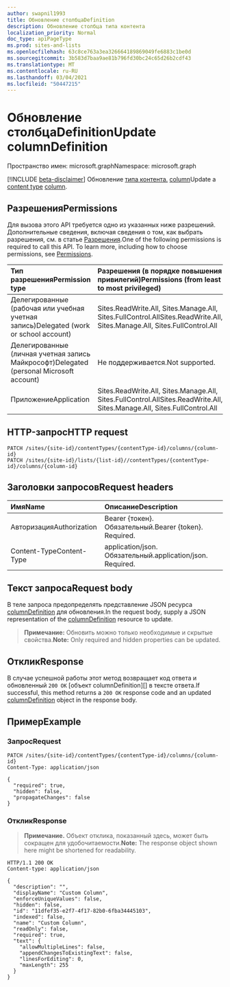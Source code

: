 ```yaml
---
author: swapnil1993
title: Обновление столбцаDefinition
description: Обновление столбца типа контента
localization_priority: Normal
doc_type: apiPageType
ms.prod: sites-and-lists
ms.openlocfilehash: 63c8ce763a3ea326664189869049fe6883c1be0d
ms.sourcegitcommit: 3b583d7baa9ae81b796fd30bc24c65d26b2cdf43
ms.translationtype: MT
ms.contentlocale: ru-RU
ms.lasthandoff: 03/04/2021
ms.locfileid: "50447215"
---
```

# <a name="update-columndefinition"></a><span data-ttu-id="e21f2-103">Обновление столбцаDefinition</span><span class="sxs-lookup"><span data-stu-id="e21f2-103">Update columnDefinition</span></span>
<span data-ttu-id="e21f2-104">Пространство имен: microsoft.graph</span><span class="sxs-lookup"><span data-stu-id="e21f2-104">Namespace: microsoft.graph</span></span>

[!INCLUDE [beta-disclaimer](../../includes/beta-disclaimer.md)]
<span data-ttu-id="e21f2-105">Обновление [типа контента.][contentType] [column][columnDefinition]</span><span class="sxs-lookup"><span data-stu-id="e21f2-105">Update a [content type][contentType] [column][columnDefinition].</span></span>
  

## <a name="permissions"></a><span data-ttu-id="e21f2-106">Разрешения</span><span class="sxs-lookup"><span data-stu-id="e21f2-106">Permissions</span></span>  

<span data-ttu-id="e21f2-p101">Для вызова этого API требуется одно из указанных ниже разрешений. Дополнительные сведения, включая сведения о том, как выбрать разрешения, см. в статье [Разрешения](/graph/permissions_reference.md).</span><span class="sxs-lookup"><span data-stu-id="e21f2-p101">One of the following permissions is required to call this API. To learn more, including how to choose permissions, see [Permissions](/graph/permissions_reference.md).</span></span>

  

|<span data-ttu-id="e21f2-109">Тип разрешения</span><span class="sxs-lookup"><span data-stu-id="e21f2-109">Permission type</span></span> | <span data-ttu-id="e21f2-110">Разрешения (в порядке повышения привилегий)</span><span class="sxs-lookup"><span data-stu-id="e21f2-110">Permissions (from least to most privileged)</span></span> |
|:--------------------|:---------------------------------------------------------|
|<span data-ttu-id="e21f2-111">Делегированные (рабочая или учебная учетная запись)</span><span class="sxs-lookup"><span data-stu-id="e21f2-111">Delegated (work or school account)</span></span> | <span data-ttu-id="e21f2-112">Sites.ReadWrite.All, Sites.Manage.All, Sites.FullControl.All</span><span class="sxs-lookup"><span data-stu-id="e21f2-112">Sites.ReadWrite.All, Sites.Manage.All, Sites.FullControl.All</span></span>  |
|<span data-ttu-id="e21f2-113">Делегированные (личная учетная запись Майкрософт)</span><span class="sxs-lookup"><span data-stu-id="e21f2-113">Delegated (personal Microsoft account)</span></span> | <span data-ttu-id="e21f2-114">Не поддерживается.</span><span class="sxs-lookup"><span data-stu-id="e21f2-114">Not supported.</span></span> |
|<span data-ttu-id="e21f2-115">Приложение</span><span class="sxs-lookup"><span data-stu-id="e21f2-115">Application</span></span> | <span data-ttu-id="e21f2-116">Sites.ReadWrite.All, Sites.Manage.All, Sites.FullControl.All</span><span class="sxs-lookup"><span data-stu-id="e21f2-116">Sites.ReadWrite.All, Sites.Manage.All, Sites.FullControl.All</span></span> |

  

## <a name="http-request"></a><span data-ttu-id="e21f2-117">HTTP-запрос</span><span class="sxs-lookup"><span data-stu-id="e21f2-117">HTTP request</span></span>

<!-- {
  "blockType": "ignored"
}
-->

```http
PATCH /sites/{site-id}/contentTypes/{contentType-id}/columns/{column-id}
PATCH /sites/{site-id}/lists/{list-id}//contentTypes/{contentType-id}/columns/{column-id}
```


## <a name="request-headers"></a><span data-ttu-id="e21f2-118">Заголовки запросов</span><span class="sxs-lookup"><span data-stu-id="e21f2-118">Request headers</span></span>
|<span data-ttu-id="e21f2-119">Имя</span><span class="sxs-lookup"><span data-stu-id="e21f2-119">Name</span></span>|<span data-ttu-id="e21f2-120">Описание</span><span class="sxs-lookup"><span data-stu-id="e21f2-120">Description</span></span>|
|:---|:---|
|<span data-ttu-id="e21f2-121">Авторизация</span><span class="sxs-lookup"><span data-stu-id="e21f2-121">Authorization</span></span>|<span data-ttu-id="e21f2-p102">Bearer {токен}. Обязательный.</span><span class="sxs-lookup"><span data-stu-id="e21f2-p102">Bearer {token}. Required.</span></span>|
|<span data-ttu-id="e21f2-124">Content-Type</span><span class="sxs-lookup"><span data-stu-id="e21f2-124">Content-Type</span></span>|<span data-ttu-id="e21f2-p103">application/json. Обязательный.</span><span class="sxs-lookup"><span data-stu-id="e21f2-p103">application/json. Required.</span></span>|


## <a name="request-body"></a><span data-ttu-id="e21f2-127">Текст запроса</span><span class="sxs-lookup"><span data-stu-id="e21f2-127">Request body</span></span>

<span data-ttu-id="e21f2-128">В теле запроса предопределять представление JSON ресурса [columnDefinition][] для обновления.</span><span class="sxs-lookup"><span data-stu-id="e21f2-128">In the request body, supply a JSON representation of the [columnDefinition][] resource to update.</span></span>  

><span data-ttu-id="e21f2-129">**Примечание:** Обновить можно только необходимые и скрытые свойства.</span><span class="sxs-lookup"><span data-stu-id="e21f2-129">**Note:** Only required and hidden properties can be updated.</span></span>

## <a name="response"></a><span data-ttu-id="e21f2-130">Отклик</span><span class="sxs-lookup"><span data-stu-id="e21f2-130">Response</span></span>

<span data-ttu-id="e21f2-131">В случае успешной работы этот метод возвращает код ответа и обновленный `200 OK` [объект columnDefinition][] в тексте ответа.</span><span class="sxs-lookup"><span data-stu-id="e21f2-131">If successful, this method returns a `200 OK` response code and an updated [columnDefinition][] object in the response body.</span></span>

## <a name="example"></a><span data-ttu-id="e21f2-132">Пример</span><span class="sxs-lookup"><span data-stu-id="e21f2-132">Example</span></span>

### <a name="request"></a><span data-ttu-id="e21f2-133">Запрос</span><span class="sxs-lookup"><span data-stu-id="e21f2-133">Request</span></span>
<!-- {
  "blockType": "request",
  "name": "update_contenttype_column"
}
-->
```http
PATCH /sites/{site-id}/contentTypes/{contentType-id}/columns/{column-id}
Content-Type: application/json

{
  "required": true,
  "hidden": false,
  "propagateChanges": false     
}
```

### <a name="response"></a><span data-ttu-id="e21f2-134">Отклик</span><span class="sxs-lookup"><span data-stu-id="e21f2-134">Response</span></span>
><span data-ttu-id="e21f2-135">**Примечание.** Объект отклика, показанный здесь, может быть сокращен для удобочитаемости.</span><span class="sxs-lookup"><span data-stu-id="e21f2-135">**Note:** The response object shown here might be shortened for readability.</span></span>

<!-- {
  "blockType": "response",
  "truncated": true,
  "@odata.type": "microsoft.graph.columnDefinition"
}
-->
```http
HTTP/1.1 200 OK
Content-type: application/json

{
  "description": "",
  "displayName": "Custom Column",
  "enforceUniqueValues": false,
  "hidden": false,
  "id": "11dfef35-e2f7-4f17-82b0-6fba34445103",
  "indexed": false,
  "name": "Custom Column",
  "readOnly": false,
  "required": true,
  "text": {
    "allowMultipleLines": false,
    "appendChangesToExistingText": false,
    "linesForEditing": 0,
    "maxLength": 255
  }
}

```

  

[columnDefinition]: ../resources/columnDefinition.md
[contentType]: ../resources/contentType.md
